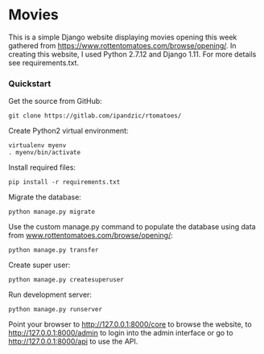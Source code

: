 # Movies

This is a simple Django website displaying movies opening this week gathered from https://www.rottentomatoes.com/browse/opening/. In creating this website, I used Python 2.7.12 and Django 1.11. For more details see requirements.txt.

### Quickstart

Get the source from GitHub:

    git clone https://gitlab.com/ipandzic/rtomatoes/

Create Python2 virtual environment:

    virtualenv myenv
    . myenv/bin/activate

Install required files:

    pip install -r requirements.txt

Migrate the database:

    python manage.py migrate

Use the custom manage.py command to populate the database using data from www.rottentomatoes.com/browse/opening/:

    python manage.py transfer


Create super user:

    python manage.py createsuperuser

Run development server:

    python manage.py runserver

Point your browser to http://127.0.0.1:8000/core to browse the website, to http://127.0.0.1:8000/admin to login into the admin interface or go to http://127.0.0.1:8000/api to use the API.
